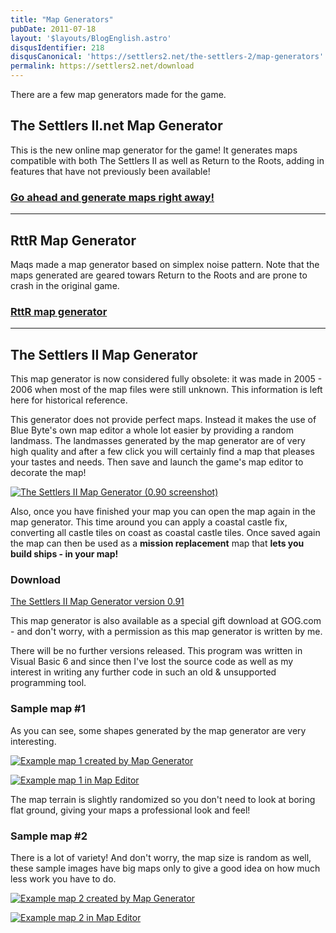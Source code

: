 ```yaml
---
title: "Map Generators"
pubDate: 2011-07-18
layout: '$layouts/BlogEnglish.astro'
disqusIdentifier: 218
disqusCanonical: 'https://settlers2.net/the-settlers-2/map-generators'
permalink: https://settlers2.net/download
---
```


There are a few map generators made for the game.

## The Settlers II.net Map Generator

This is the new online map generator for the game! It generates maps compatible with both The Settlers II as well as Return to the Roots, adding in features that have not previously been available!

### [Go ahead and generate maps right away!](/map-generator/)

* * *

## RttR Map Generator

Maqs made a map generator based on simplex noise pattern. Note that the maps generated are geared towars Return to the Roots and are prone to crash in the original game.

### [RttR map generator](https://www.siedler25.org/index.php?com=dynamic&mod=81)

* * *

## The Settlers II Map Generator

This map generator is now considered fully obsolete: it was made in 2005 - 2006 when most of the map files were still unknown. This information is left here for historical reference.

This generator does not provide perfect maps. Instead it makes the use of Blue Byte's own map editor a whole lot easier by providing a random landmass. The landmasses generated by the map generator are of very high quality and after a few click you will certainly find a map that pleases your tastes and needs. Then save and launch the game's map editor to decorate the map!

[![](/wp-content/uploads/2011/06/s2mapgen_090.png "The Settlers II Map Generator (0.90 screenshot)")](/wp-content/uploads/2011/06/s2mapgen_090.png)

Also, once you have finished your map you can open the map again in the map generator. This time around you can apply a coastal castle fix, converting all castle tiles on coast as coastal castle tiles. Once saved again the map can then be used as a **mission replacement** map that **lets you build ships - in your map!**

### Download

[The Settlers II Map Generator version 0.91](/wp-content/uploads/2011/06/s2mapgen_091.zip)

This map generator is also available as a special gift download at GOG.com - and don't worry, with a permission as this map generator is written by me.

There will be no further versions released. This program was written in Visual Basic 6 and since then I've lost the source code as well as my interest in writing any further code in such an old & unsupported programming tool.

### Sample map #1

As you can see, some shapes generated by the map generator are very interesting.

[![](/wp-content/uploads/2011/06/mapgen_screen1.png "Example map 1 created by Map Generator")](/wp-content/uploads/2011/06/mapgen_screen1.png)

[![](/wp-content/uploads/2011/06/s2edit_screen1.png "Example map 1 in Map Editor")](/wp-content/uploads/2011/06/s2edit_screen1.png)

The map terrain is slightly randomized so you don't need to look at boring flat ground, giving your maps a professional look and feel!

### Sample map #2

There is a lot of variety! And don't worry, the map size is random as well, these sample images have big maps only to give a good idea on how much less work you have to do.

[![](/wp-content/uploads/2011/06/mapgen_screen2.png "Example map 2 created by Map Generator")](/wp-content/uploads/2011/06/mapgen_screen2.png)

[![](/wp-content/uploads/2011/06/s2edit_screen2.png "Example map 2 in Map Editor")](/wp-content/uploads/2011/06/s2edit_screen2.png)
